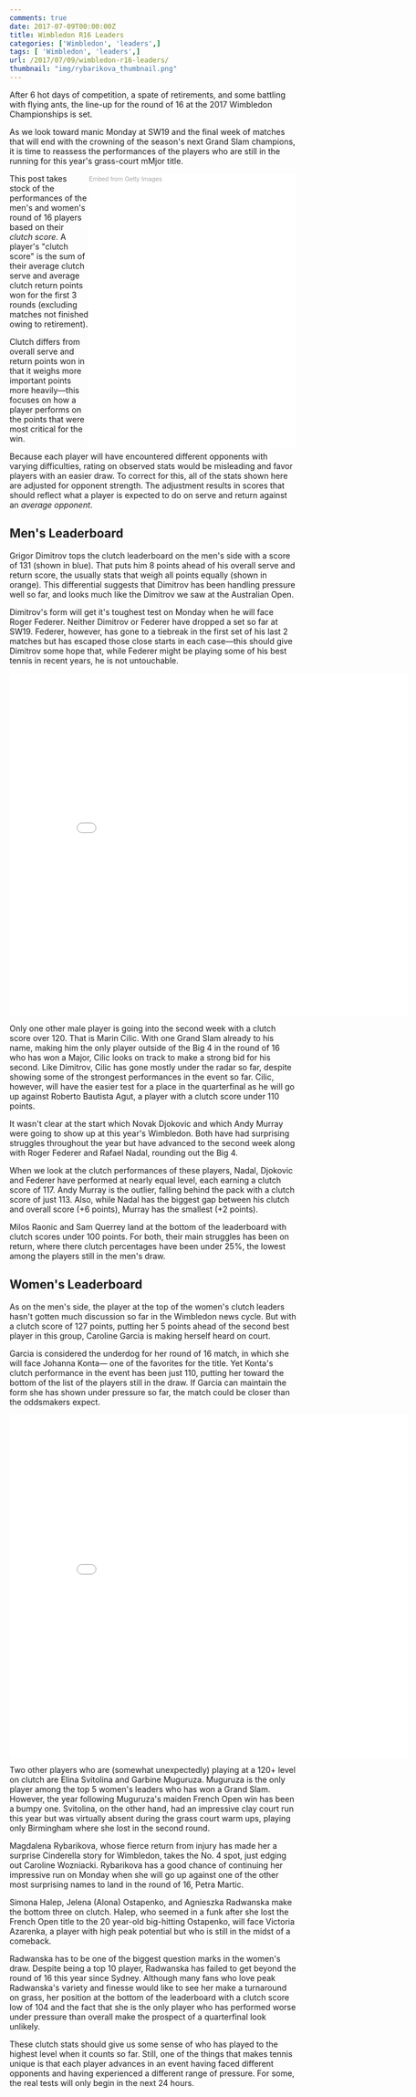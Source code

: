 ```yaml
---
comments: true
date: 2017-07-09T00:00:00Z
title: Wimbledon R16 Leaders
categories: ['Wimbledon', 'leaders',]
tags: [ 'Wimbledon', 'leaders',]
url: /2017/07/09/wimbledon-r16-leaders/
thumbnail: "img/rybarikova_thumbnail.png"
---
```


After 6 hot days of competition, a spate of retirements, and some battling with flying ants, the line-up for the round of 16 at the 2017 Wimbledon Championships is set. 

<!--more-->

As we look toward manic Monday at SW19 and the final week of matches that will end with the crowning of the season's next Grand Slam champions, it is time to reassess the performances of the players who are still in the running for this year's grass-court mMjor title.

<div class="getty embed image" style="background-color:#fff;display:inline-block;font-family:'Helvetica Neue',Helvetica,Arial,sans-serif;color:#a7a7a7;font-size:11px;width:100%;max-width:365px;float:right;"><div style="padding:0;margin:0;text-align:left;"><a href="http://www.gettyimages.ch/detail/479213372" target="_blank" style="color:#a7a7a7;text-decoration:none;font-weight:normal !important;border:none;display:inline-block;">Embed from Getty Images</a></div><div style="overflow:hidden;position:relative;height:0;padding:127.741935% 0 0 0;width:100%;"><iframe src="//embed.gettyimages.com/embed/479213372?et=ZprGTbFJSVxE-G7jm3XPPw&tld=ch&viewMoreLink=off&sig=BiD0ydH79TomETbnX_psRDykqqigpVmL7BB1QbnPhfI=&caption=true" width="465" height="594" scrolling="no" frameborder="0" style="display:inline-block;position:absolute;top:0;left:0;width:100%;height:100%;margin:0;" ></iframe></div><p style="margin:0;"></p></div>

This post takes stock of the performances of the men's and women's round of 16 players based on their _clutch score_. A player's "clutch score" is the sum of their average clutch serve and average clutch return points won for the first 3 rounds (excluding matches not finished owing to retirement). 

Clutch differs from overall serve and return points won in that it weighs more important points more heavily&mdash;this focuses on how a player performs on the points that were most critical for the win.

Because each player will have encountered different opponents with varying difficulties, rating on observed stats would be misleading and favor players with an easier draw. To correct for this, all of the stats shown here are adjusted for opponent strength. The adjustment results in scores that should reflect what a player is expected to do on serve and return against an _average opponent_.


## Men's Leaderboard

Grigor Dimitrov tops the clutch leaderboard on the men's side with a score of 131 (shown in blue). That puts him 8 points ahead of his overall serve and return score, the usually stats that weigh all points equally (shown in orange). This differential suggests that Dimitrov has been handling pressure well so far, and looks much like the Dimitrov we saw at the Australian Open.  

Dimitrov's form will get it's toughest test on Monday when he will face Roger Federer. Neither Dimitrov or Federer have dropped a set so far at SW19. Federer, however, has gone to a tiebreak in the first set of his last 2 matches but has escaped those close starts in each case&mdash;this should give Dimitrov some hope that, while Federer might be playing some of his best tennis in recent years, he is not untouchable. 

<iframe width="700" height="600" frameborder="0" scrolling="no" src="//plot.ly/~on-the-t/1404.embed"></iframe>

Only one other male player is going into the second week with a clutch score over 120. That is Marin Cilic. With one Grand Slam already to his name, making him the only player outside of the Big 4 in the round of 16 who has won a Major, Cilic looks on track to make a strong bid for his second. Like Dimitrov, Cilic has gone mostly under the radar so far, despite showing some of the strongest performances in the event so far. Cilic, however, will have the easier test for a place in the quarterfinal as he will go up against Roberto Bautista Agut, a player with a clutch score under 110 points. 

It wasn't clear at the start which Novak Djokovic and which Andy Murray were going to show up at this year's Wimbledon. Both have had surprising struggles throughout the year but have advanced to the second week along with Roger Federer and Rafael Nadal, rounding out the Big 4. 

When we look at the clutch performances of these players, Nadal, Djokovic and Federer have performed at nearly equal level, each earning a clutch score of 117. Andy Murray is the outlier, falling behind the pack with a clutch score of just 113. Also, while Nadal has the biggest gap between his clutch and overall score (+6 points), Murray has the smallest (+2 points).  

Milos Raonic and Sam Querrey land at the bottom of the leaderboard with clutch scores under 100 points. For both, their main struggles has been on return, where there clutch percentages have been under 25%, the lowest among the players still in the men's draw.


## Women's Leaderboard

As on the men's side, the player at the top of the women's clutch leaders hasn't gotten much discussion so far in the Wimbledon news cycle. But with a clutch score of 127 points, putting her 5 points ahead of the second best player in this group, Caroline Garcia is making herself heard on court. 

Garcia is considered the underdog for her round of 16 match, in which she will face Johanna Konta&mdash; one of the favorites for the title. Yet Konta's clutch performance in the event has been just 110, putting her toward the bottom of the list of the players still in the draw. If Garcia can maintain the form she has shown under pressure so far, the match could be closer than the oddsmakers expect.


<iframe width="700" height="600" frameborder="0" scrolling="no" src="//plot.ly/~on-the-t/1406.embed"></iframe>

Two other players who are (somewhat unexpectedly) playing at a 120+ level on clutch are Elina Svitolina and Garbine Muguruza. Muguruza is the only player among the top 5 women's leaders who has won a Grand Slam. However, the year following Muguruza's maiden French Open win has been a bumpy one. Svitolina, on the other hand, had an impressive clay court run this year but was virtually absent during the grass court warm ups, playing only Birmingham where she lost in the second round. 


Magdalena Rybarikova, whose fierce return from injury has made her a surprise Cinderella story for Wimbledon, takes the No. 4 spot, just edging out Caroline Wozniacki. Rybarikova has a good chance of continuing her impressive run on Monday when she will go up against one of the other most surprising names to land in the round of 16, Petra Martic.

Simona Halep, Jelena (Alona) Ostapenko, and Agnieszka Radwanska make the bottom three on clutch. Halep, who seemed in a funk after she lost the French Open title to the 20 year-old big-hitting Ostapenko, will face Victoria Azarenka, a player with high peak potential but who is still in the midst of a comeback. 

Radwanska has to be one of the biggest question marks in the women's draw. Despite being a top 10 player, Radwanska has failed to get beyond the round of 16 this year since Sydney. Although many fans who love peak Radwanska's variety and finesse would like to see her make a turnaround on grass, her position at the bottom of the leaderboard with a clutch score low of 104 and the fact that she is the only player who has performed worse under pressure than overall make the prospect of a quarterfinal look unlikely. 

These clutch stats should give us some sense of who has played to the highest level when it counts so far. Still, one of the things that makes tennis unique is that each player advances in an event having faced different opponents and having experienced a different range of pressure. For some, the real tests will only begin in the next 24 hours. 
